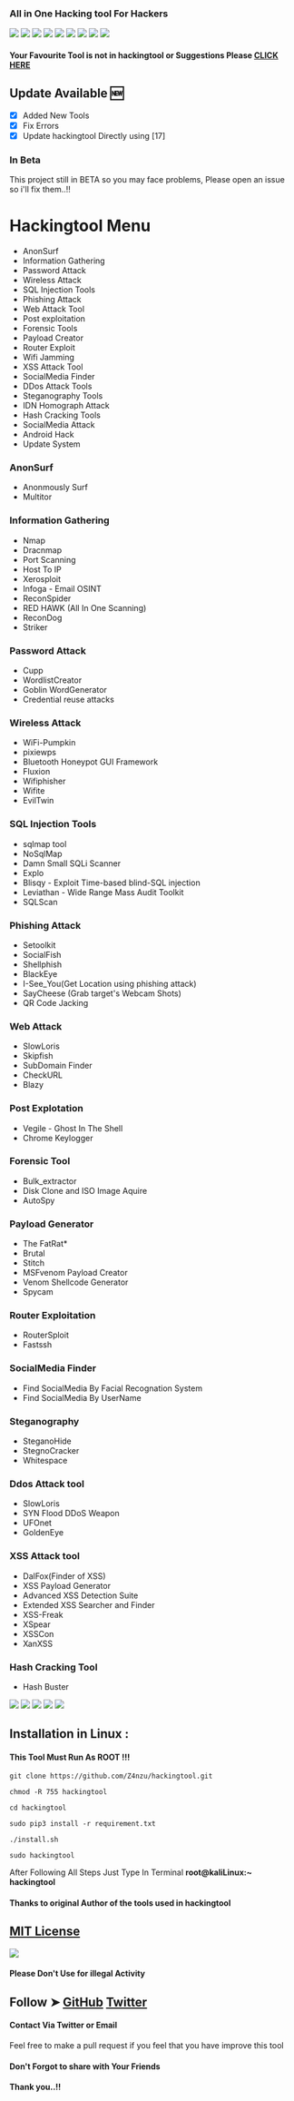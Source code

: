 ### All in One Hacking tool For Hackers
![](https://img.shields.io/github/license/Z4nzu/hackingtool)
![](https://img.shields.io/github/issues/Z4nzu/hackingtool)
![](https://img.shields.io/github/issues-closed/Z4nzu/hackingtool)
![](https://img.shields.io/badge/Python-3-blue)
![](https://img.shields.io/github/forks/Z4nzu/hackingtool)
![](https://img.shields.io/github/stars/Z4nzu/hackingtool)
![](https://img.shields.io/github/last-commit/Z4nzu/hackingtool)
![](https://img.shields.io/badge/platform-Linux%20%7C%20KaliLinux%20%7C%20ParrotOs-blue)
![](https://img.shields.io/twitter/url?style=social&url=https%3A%2F%2Ftwitter.com%2F_Zinzu07)

#### Your Favourite Tool is not in hackingtool or Suggestions Please [CLICK HERE](https://forms.gle/b235JoCKyUq5iM3t8)
## Update Available :new:
- [x] Added New Tools
- [x] Fix Errors
- [X] Update hackingtool Directly using [17]

### In Beta
This project still in BETA so you may face problems,
Please open an issue so i'll fix them..!!

# Hackingtool Menu
- AnonSurf                  
- Information Gathering
- Password Attack
- Wireless Attack
- SQL Injection Tools 
- Phishing Attack 
- Web Attack Tool
- Post exploitation
- Forensic Tools
- Payload Creator
- Router Exploit
- Wifi Jamming
- XSS Attack Tool
- SocialMedia Finder 
- DDos Attack Tools
- Steganography Tools
- IDN Homograph Attack 
- Hash Cracking Tools
- SocialMedia Attack
- Android Hack
- Update System

### AnonSurf
- Anonmously Surf
- Multitor
### Information Gathering
- Nmap 
- Dracnmap
- Port Scanning
- Host To IP
- Xerosploit
- Infoga - Email OSINT
- ReconSpider 
- RED HAWK (All In One Scanning)
- ReconDog
- Striker
### Password Attack
- Cupp
- WordlistCreator
- Goblin WordGenerator
- Credential reuse attacks
### Wireless Attack
- WiFi-Pumpkin
- pixiewps
- Bluetooth Honeypot GUI Framework
- Fluxion
- Wifiphisher
- Wifite
- EvilTwin 
### SQL Injection Tools 
- sqlmap tool
- NoSqlMap
- Damn Small SQLi Scanner
- Explo
- Blisqy - Exploit Time-based blind-SQL injection
- Leviathan - Wide Range Mass Audit Toolkit 
- SQLScan
### Phishing Attack
- Setoolkit 
- SocialFish
- Shellphish
- BlackEye
- I-See_You(Get Location using phishing attack) 
- SayCheese (Grab target's Webcam Shots)
- QR Code Jacking
### Web Attack
- SlowLoris
- Skipfish
- SubDomain Finder
- CheckURL
- Blazy
### Post Explotation
- Vegile - Ghost In The Shell
- Chrome Keylogger
### Forensic Tool
- Bulk_extractor
- Disk Clone and ISO Image Aquire
- AutoSpy
### Payload Generator
- The FatRat*
- Brutal
- Stitch
- MSFvenom Payload Creator
- Venom Shellcode Generator 
- Spycam 
### Router Exploitation
- RouterSploit
- Fastssh
### SocialMedia Finder
- Find SocialMedia By Facial Recognation System
- Find SocialMedia By UserName
### Steganography
- SteganoHide
- StegnoCracker
- Whitespace
### Ddos Attack tool
- SlowLoris
- SYN Flood DDoS Weapon 
- UFOnet
- GoldenEye
### XSS Attack tool
- DalFox(Finder of XSS)
- XSS Payload Generator
- Advanced XSS Detection Suite
- Extended XSS Searcher and Finder
- XSS-Freak
- XSpear 
- XSSCon
- XanXSS
### Hash Cracking Tool
- Hash Buster

![](https://github.com/Z4nzu/hackingtool/blob/master/images/A00.png)
![](https://github.com/Z4nzu/hackingtool/blob/master/images/A0.png)
![](https://github.com/Z4nzu/hackingtool/blob/master/images/A1.png)
![](https://github.com/Z4nzu/hackingtool/blob/master/images/A2.png)
![](https://github.com/Z4nzu/hackingtool/blob/master/images/A4.png)

## Installation in Linux :

#### This Tool Must Run As ROOT !!!

    git clone https://github.com/Z4nzu/hackingtool.git
    
    chmod -R 755 hackingtool  
    
    cd hackingtool
    
    sudo pip3 install -r requirement.txt
    
    ./install.sh
    
    sudo hackingtool

 After Following All Steps Just Type In Terminal **root@kaliLinux:~** **hackingtool**
#### Thanks to original Author of the tools used in hackingtool

## [MIT License](https://raw.githubusercontent.com/Z4nzu/hackingtool/master/LICENSE)
<img src ="https://img.shields.io/badge/Important-notice-red" />
<h4>Please Don't Use for illegal Activity</h4>

## Follow ➤ [GitHub](https://github.com/Z4nzu) [Twitter](https://twitter.com/_Zinzu07)
#### Contact Via Twitter or Email

Feel free to make a pull request if you feel that you have improve this tool 

#### Don't Forgot to share with Your Friends 
#### Thank you..!!
